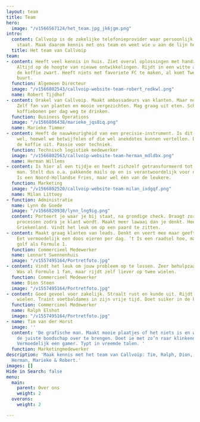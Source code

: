 ```yaml
---
layout: team
title: Team
hero:
  image: "/v1566567124/het_team.jpg_jk6jgm.png"
intro:
  content: Callvoip is de zakelijke telefonieprovider waar persoonlijk contact centraal
    staat. Maak daarom kennis met ons team en weet wie u aan de lijn heeft.
  title: Het team van Callvoip
team:
- content: Heeft veel kennis in huis. Ziet overal oplossingen met handige apparatuur.
    Altijd op de hoogte van nieuwe ontwikkelingen. Rijdt in een witte auto en drinkt
    de koffie zwart. Heeft niets met favoriete FC te maken, al komt Twente uit dezelfde
    buurt.
  function: Algemeen Directeur
  image: "/v1566802543/callvoip-website-team-robert_redkwl.png"
  name: Robert Tijdhof
- content: Orakel van Callvoip. Maakt ambassadeurs van klanten. Maar nog liever fans.
    Zelf fan van planten en mooie vergezichten. Mag graag uit eten. Schijnt een zak
    koffiebonen per dag weg te drinken.
  function: Business Operations
  image: "/v1566806438/marieke_jqs8iq.png"
  name: Marieke Timmer
- content: Heeft de nauwkeurigheid van een precisie-instrument. Is dit misschien ook
    wel, hoewel we betwijfelen of die wel anekdotes kunnen vertellen. Deelt graag
    de koffie uit. Passie voor techniek.
  function: Technisch logistiek medewerker
  image: "/v1566802563/callvoip-website-team-herman_mdldbx.png"
  name: Herman Willems
- content: Is hier al een tijdje en heeft zichzelf getransformeerd tot online marketing
    man. Stelt dus o.a. pakkende mails op en is verantwoordelijk voor de website.
    Is een Noord-Hollandse Fries, maar wel één van de leukere.
  function: Marketing
  image: "/v1566802520/callvoip-website-team-milan_ixdgqf.png"
  name: Milan Littooy
- function: Administratie
  name: Lynn de Goede
  image: "/v1566820938/lynn_lng9ig.png"
  content: Porteert je waar je bij staat, na grondige check. Draagt zorg voor alle
    processen zodra je klant wordt. Maakt meer lawaai dan je denkt. Heeft iets met
    Griekenland. Vindt het leuk om op een paard te zitten.
- content: Maakt graag klanten van leads. Denkt en veert mee maar geeft ook advies.
    Eet vermoedelijk een doos eieren per dag. ’t Is een raadsel hoe, maar kijkt zowel
    golf als Formule 1.
  function: Commercieel Medewerker
  name: Lennart Swennenhuis
  image: "/v1557495164/Portretfoto.jpg"
- content: Vindt het leuk om jouw probleem op te lossen. Zeer behulpzaam te noemen.
    Was al Formule 1 fan, maar rijdt zelf liever op twee wielen.
  function: Commercieel Medewerker
  name: Dion Steen
  image: "/v1557495164/Portretfoto.jpg"
- content: Goed gevoel voor zakelijk. Straalt rust en kunde uit. Rijdt graag op twee
    wielen. Traint voetbaldames in zijn vrije tijd. Doet suiker in de koffie.
  function: Commercieel Medewerker
  name: Ralph Elshot
  image: "/v1557495164/Portretfoto.jpg"
- name: Tim van der Horst
  image: ''
  content: 'De grafische man. Maakt mooie plaatjes of het niets is en weet daarbij
    de juiste boodschap over te brengen. Doet ie met zo’n raar klinkend toetenbord.
    Vermoedelijk een gamer. Typt in vreemde talen. '
  function: Marketingmedewerker
description: 'Maak kennis met het team van Callvoip: Tim, Ralph, Dion, Remco, Lynn,
  Herman, Marieke & Robert.'
images: []
Hide in Search: false
menu:
  main:
    parent: Over ons
    weight: 2
  overons:
    weight: 2

---
```

